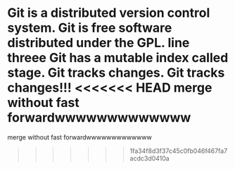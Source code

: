 Git is a distributed version control system.
Git is free software distributed under the GPL.
line threee
Git has a mutable index called stage.
Git tracks changes.
Git tracks changes!!!
<<<<<<< HEAD
merge without fast forwardwwwwwwwwwwwww
=======
merge without fast forwardwwwwwwwwwwwww
>>>>>>> 1fa34f8d3f37c45c0fb046f467fa7acdc3d0410a
